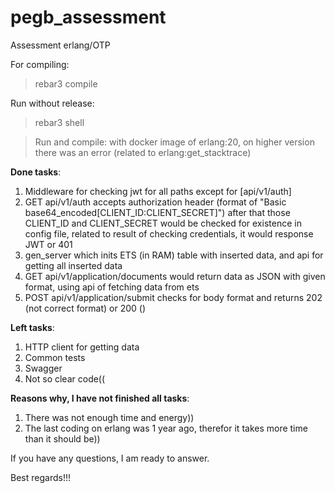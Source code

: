 # pegb_assessment
Assessment erlang/OTP

For compiling:
> rebar3 compile

Run without release:
> rebar3 shell


> Run and compile: with docker image of erlang:20, on higher version there was an error (related to erlang:get_stacktrace)

**Done tasks**:
1. Middleware for checking jwt for all paths except for [api/v1/auth]
2. GET api/v1/auth accepts authorization header (format of "Basic base64_encoded[CLIENT_ID:CLIENT_SECRET]") after that those CLIENT_ID and CLIENT_SECRET would be checked for existence in config file, related to result of checking credentials, it would response JWT or 401
3. gen_server which inits ETS (in RAM) table with inserted data, and api for getting all inserted data
4. GET api/v1/application/documents would return data as JSON with given format, using api of fetching data from ets
5. POST api/v1/application/submit checks for body format and returns 202 (not correct format) or 200 ()

**Left tasks**:
1. HTTP client for getting data
2. Common tests
3. Swagger
4. Not so clear code((

**Reasons why, I have not finished all tasks**:
1. There was not enough time and energy))
2. The last coding on erlang was 1 year ago, therefor it takes more time than it should be))

If you have any questions, I am ready to answer. 

Best regards!!!
